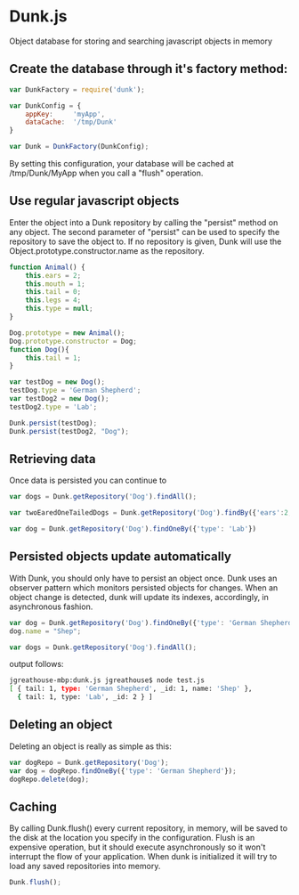 # Dunk.js
Object database for storing and searching javascript objects in memory



## Create the database through it's factory method:

```javascript
var DunkFactory = require('dunk');

var DunkConfig = {
    appKey:     'myApp',
    dataCache:  '/tmp/Dunk'
}

var Dunk = DunkFactory(DunkConfig);
```

By setting this configuration, your database will be cached at /tmp/Dunk/MyApp when you call a "flush" operation.

## Use regular javascript objects 

Enter the object into a Dunk repository by calling the "persist" method on any object.
The second parameter of "persist" can be used to specify the repository to save the object to.
If no repository is given, Dunk will use the Object.prototype.constructor.name as the repository.

```javascript
function Animal() {
    this.ears = 2;
    this.mouth = 1;
    this.tail = 0;
    this.legs = 4;
    this.type = null;
}

Dog.prototype = new Animal();
Dog.prototype.constructor = Dog;
function Dog(){
    this.tail = 1;
}

var testDog = new Dog();
testDog.type = 'German Shepherd';
var testDog2 = new Dog();
testDog2.type = 'Lab';

Dunk.persist(testDog);
Dunk.persist(testDog2, "Dog");
```

## Retrieving data
Once data is persisted you can continue to 

```javascript
var dogs = Dunk.getRepository('Dog').findAll();

var twoEaredOneTailedDogs = Dunk.getRepository('Dog').findBy({'ears':2, 'tail': 1});

var dog = Dunk.getRepository('Dog').findOneBy({'type': 'Lab'})
```

## Persisted objects update automatically

With Dunk, you should only have to persist an object once. Dunk uses an observer pattern which monitors persisted objects for changes.
When an object change is detected, dunk will update its indexes, accordingly, in asynchronous fashion.

```javascript
var dog = Dunk.getRepository('Dog').findOneBy({'type': 'German Shepherd'});
dog.name = "Shep";

var dogs = Dunk.getRepository('Dog').findAll();
```
output follows:

```bash
jgreathouse-mbp:dunk.js jgreathouse$ node test.js
[ { tail: 1, type: 'German Shepherd', _id: 1, name: 'Shep' },
  { tail: 1, type: 'Lab', _id: 2 } ]
```

## Deleting an object

Deleting an object is really as simple as this:

```javascript
var dogRepo = Dunk.getRepository('Dog');
var dog = dogRepo.findOneBy({'type': 'German Shepherd'});
dogRepo.delete(dog);

```

## Caching

By calling Dunk.flush() every current repository, in memory, will be saved to the disk at the location you specify in the configuration.
Flush is an expensive operation, but it should execute asynchronously so it won't interrupt the flow of your application.
When dunk is initialized it will try to load any saved repositories into memory. 

```javascript
Dunk.flush();

```